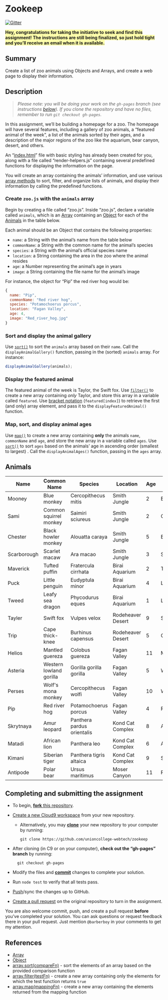 Zookeep
=======

[![Gitter](https://badges.gitter.im/Join%20Chat.svg)](https://gitter.im/unioncollege-webtech/zookeep?utm_source=badge&utm_medium=badge&utm_campaign=pr-badge)

**<span style="background-color:#ffa">
Hey, congratulations for taking the  initiative to seek and find this 
assignment! The instructions are still being finalized, so just hold
tight and you’ll receive an email when it is available.
</span>**

Summary
-------

Create a list of zoo animals using Objects and Arrays, and create a web page to
display their information.


Description
-----------

> _Please note: you will be doing your work on the `gh-pages` branch (see
instructions [below](#completing-and-submitting-the-assignment)).
If you clone the repository and have no files, remember to run `git checkout gh-pages`._

In this assignment, we’ll be building a homepage for a zoo. The homepage will
have several features, including a gallery of zoo animals, a “featured animal of
the week”, a list of the animals sorted by their ages, and a description of the
major regions of the zoo like the aquarium, bear canyon, desert, and others.

An “[index.html](./index.html)” file with basic styling has already been created for you, along
with a file called “render-helpers.js” containing several predefined functions
for displaying the information on the page.

You will create an array containing the animals’ information, and use various 
[array methods](https://developer.mozilla.org/en-US/docs/Web/JavaScript/Reference/Global_Objects/Array#Methods_2)
to sort, filter, and organize lists of animals, and display their information by 
calling the predefined functions.

### Create `zoo.js` with the `animals` array

Begin by creating a file called “zoo.js”. Inside “zoo.js”, declare a variable
called `animals`, which is an [Array] containing an [Object] for each of the 
[Animals](#animals) in the table below.

Each animal should be an Object that contains the following properties:

- `name`: a String with the animal’s name from the table below
- `commonName`: a String with the common name for the animal’s species
- `species`: a String with the animal’s official species name
- `location`: a String containing the area in the zoo where the animal resides
- `age`: a Number representing the animal’s age in years
- `image`: a String containing the file name for the animal’s image

For instance, the object for “Pip” the red river hog would be:
  
```javascript
{
  name: "Pip",
  commonName: "Red river hog",
  species: "Potamochoerus porcus",
  location: "Fagan Valley",
  age: 4,
  image: "Red_river_hog.jpg"
}
```

### Sort and display the animal gallery

Use [`sort()`][array.sort] to sort the `animals` array based on their `name`.
Call the `displayAnimalGallery()` function, passing in the (sorted) `animals`
array. For instance:

```javascript
displayAnimalGallery(animals);
```

### Display the featured animal

The featured animal of the week is Taylor, the Swift fox. Use
[`filter()`][array.filter] to create a new array containing *only* Taylor, and 
store this array in a variable called `featured`. Use 
[bracket notation](https://developer.mozilla.org/en-US/docs/Web/JavaScript/Reference/Operators/Property_accessors#Bracket_notation)
(`featured[index]`) to retrieve the first (and only) array element, and pass it
to the `displayFeaturedAnimal()` function.

### Map, sort, and display animal ages

Use [`map()`][array.map] to create a new array containing **only** the animals 
`name`, `commonName` and `age`, and store the new array in a variable called
`ages`. Use [`sort()`][array.sort] to sort `ages` based on the animals’ age in 
ascending order (smallest to largest) . Call the
`displayAnimalAges()` function, passing in the `ages` array.

Animals
-------

| Name | Common Name | Species | Location | Age | Image |
|------|-------------|---------|----------|-----|-------|
| Mooney | Blue monkey | Cercopithecus mitis | Smith Jungle | 2 | Blue_monkey.jpg |
| Sami | Common squirrel monkey | Saimiri sciureus | Smith Jungle | 2 | Common_squirrel_monkey.jpg |
| Chester | Black howler monkey | Alouatta caraya | Smith Jungle | 5 | Black_howler_monkey.jpg |
| Scarborough | Scarlet macaw | Ara macao | Smith Jungle | 3 | Scarlet_macaw.jpg |
| Maverick | Tufted puffin | Fratercula cirrhata | Birai Aquarium | 2 | Tufted_puffin.jpg |
| Puck | Little penguin | Eudyptula minor | Birai Aquarium | 4 | Little_penguin.jpg |
| Tweed | Leafy sea dragon | Phycodurus eques | Birai Aquarium | 1| Leafy_seadragon.jpg |
| Tayler | Swift fox | Vulpes velox | Rodeheaver Desert | 9 | Swift_fox.jpg |
| Trip | Cape thick-knee | Burhinus capensus | Rodeheaver Desert | 5| Cape_thick-knee.jpg |
| Helios | Mantled guereza | Colobus guereza | Fagan Valley | 11 | Mantled_guereza.jpg |
| Asteria | Western lowland gorilla | Gorilla gorilla gorilla | Fagan Valley | 5 | Western_lowland_gorilla.jpg |
| Perses | Wolf's mona monkey | Cercopithecus wolfi | Fagan Valley | 10 | Wolfs_mona_monkey.jpg |
| Pip | Red river hog | Potamochoerus porcus | Fagan Valley | 4 | Red_river_hog.jpg |
| Skrytnaya | Amur leopard | Panthera pardus orientalis | Kond Cat Complex | 8 | Amur_leopard.jpg |
| Matadi | African lion | Panthera leo | Kond Cat Complex | 6 | African_lion.jpg |
| Kimani | Siberian tiger | Panthera tigris altaica | Kond Cat Complex | 9 | Siberian_tiger.jpg |
| Antipode | Polar bear | Ursus maritimus | Moser Canyon | 11 | Polar_bear.jpg |

Completing and submitting the assignment
----------------------------------------

- To begin, [**fork** this repository](https://guides.github.com/activities/forking/).
- [Create a new Cloud9 workspace](https://docs.c9.io/docs/setting-up-github-workspace) from your new repository.
  - Alternatively, you may [**clone**](http://gitref.org/creating/#clone) your new repository to your computer by
    running:

        git clone https://github.com/unioncollege-webtech/zookeep

- After cloning (in C9 or on your computer), **check out the “gh-pages” branch**  by running:

        git checkout gh-pages

- Modify the files and [**commit**](http://gitref.org/basic/#commit) changes to complete your solution.
- Run `node test` to verify that all tests pass.
- [Push](http://gitref.org/remotes/#push)/sync the changes up to GitHub.
- [Create a pull request](https://help.github.com/articles/creating-a-pull-request) on the original repository to turn in the assignment.

You are also welcome commit, push, and create a pull request **before** you’ve 
completed your solution. You can ask questions or request feedback there in your
pull request. Just mention `@barberboy` in your comments to get my attention.


References
----------

- [Array]
- [Object]
- [array.sort(compareFn)][array.sort] - sort the elements of an array based on 
  the provided comparison function
- [array.filter(testFn)][array.filter] - create a new array containing only the
  elements for which the test function returns `true`
- [array.map(mappingFn)][array.map] - create a new array containing the elements
  returned from the mapping function

[Array]: https://developer.mozilla.org/en-US/docs/Web/JavaScript/Reference/Global_Objects/Array
[Object]: https://developer.mozilla.org/en-US/docs/Web/JavaScript/Reference/Operators/Object_initializer
[array.filter]: https://developer.mozilla.org/en-US/docs/Web/JavaScript/Reference/Global_Objects/Array/filter
[array.sort]: https://developer.mozilla.org/en-US/docs/Web/JavaScript/Reference/Global_Objects/Array/sort
[array.map]: https://developer.mozilla.org/en-US/docs/Web/JavaScript/Reference/Global_Objects/Array/map